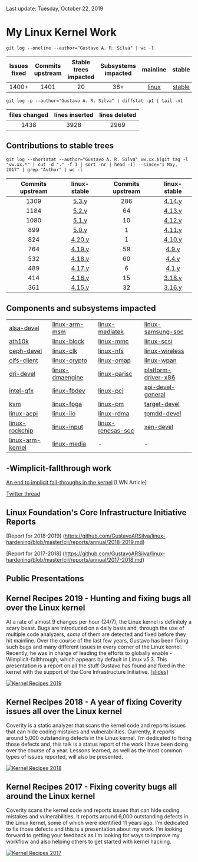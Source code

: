 Last update: Tuesday, October 22, 2019
# My Linux Kernel Work

`git log --oneline --author="Gustavo A. R. Silva" | wc -l`

| Issues fixed | Commits upstream | Stable trees impacted | Subsystems impacted | mainline | stable | next |
| :----------------: | :---------:| :-----: | :-----: | :------: | :----: | :-----: |
| 1400+ | 1401 | 20 | 38+ | [linux](https://git.kernel.org/pub/scm/linux/kernel/git/torvalds/linux.git/log/?qt=author&q=Gustavo+A.+R.+Silva)| [stable](https://git.kernel.org/pub/scm/linux/kernel/git/stable/linux-stable.git/log/?qt=author&q=Gustavo+A.+R.+Silva) | [next](https://git.kernel.org/pub/scm/linux/kernel/git/next/linux-next.git/log/?qt=author&q=Gustavo+A.+R.+Silva) |

`git log -p --author="Gustavo A. R. Silva" | diffstat -p1 | tail -n1`

| files changed | lines inserted | lines deleted |
| :------: | :------: | :------: |
| 1438 | 3928 | 2969 |

## Contributions to stable trees
`git log --shortstat --author="Gustavo A. R. Silva" vw.xx.$(git tag -l "vw.xx.*" | cut -d "." -f 3 | sort -nr | head -1) --since="1 May, 2017" | grep "Author" | wc -l`

| Commits upstream | linux-stable | Commits upstream | linux-stable |
| :------------: | :----------------: | :------------: | :----------------: |
| 1309 | [5.3.y](https://git.kernel.org/pub/scm/linux/kernel/git/stable/linux.git/log/?qt=author&q=Gustavo+A.+R.+Silva&h=linux-5.3.y) | 286 | [4.14.y](https://git.kernel.org/pub/scm/linux/kernel/git/stable/linux-stable.git/log/?qt=author&q=Gustavo+A.+R.+Silva&h=linux-4.14.y) |
| 1184 | [5.2.y](https://git.kernel.org/pub/scm/linux/kernel/git/stable/linux.git/log/?qt=author&q=Gustavo+A.+R.+Silva&h=linux-5.2.y) | 64 | [4.13.y](https://git.kernel.org/pub/scm/linux/kernel/git/stable/linux-stable.git/log/?qt=author&q=Gustavo+A.+R.+Silva&h=linux-4.13.y) |
| 1080 | [5.1.y](https://git.kernel.org/pub/scm/linux/kernel/git/stable/linux.git/log/?qt=author&q=Gustavo+A.+R.+Silva&h=linux-5.1.y) | 10 | [4.12.y](https://git.kernel.org/pub/scm/linux/kernel/git/stable/linux-stable.git/log/?qt=author&q=Gustavo+A.+R.+Silva&h=linux-4.12.y) |
| 899 | [5.0.y](https://git.kernel.org/pub/scm/linux/kernel/git/stable/linux.git/log/?qt=author&q=Gustavo+A.+R.+Silva&h=linux-5.0.y) | 1 | [4.11.y](https://git.kernel.org/pub/scm/linux/kernel/git/stable/linux-stable.git/log/?qt=author&q=Gustavo+A.+R.+Silva&h=linux-4.11.y) |
| 824 | [4.20.y](https://git.kernel.org/pub/scm/linux/kernel/git/stable/linux-stable.git/log/?qt=author&q=Gustavo+A.+R.+Silva&h=linux-4.20.y) | 1 | [4.10.y](https://git.kernel.org/pub/scm/linux/kernel/git/stable/linux-stable.git/log/?qt=author&q=Gustavo+A.+R.+Silva&h=linux-4.10.y) |
| 764 | [4.19.y](https://git.kernel.org/pub/scm/linux/kernel/git/stable/linux-stable.git/log/?qt=author&q=Gustavo+A.+R.+Silva&h=linux-4.19.y) | 59 | [4.9.y](https://git.kernel.org/pub/scm/linux/kernel/git/stable/linux-stable.git/log/?qt=author&q=Gustavo+A.+R.+Silva&h=linux-4.9.y) |
| 532 | [4.18.y](https://git.kernel.org/pub/scm/linux/kernel/git/stable/linux-stable.git/log/?qt=author&q=Gustavo+A.+R.+Silva&h=linux-4.18.y) | 60 | [4.4.y](https://git.kernel.org/pub/scm/linux/kernel/git/stable/linux-stable.git/log/?qt=author&q=Gustavo+A.+R.+Silva&h=linux-4.4.y) |
| 489 | [4.17.y](https://git.kernel.org/pub/scm/linux/kernel/git/stable/linux-stable.git/log/?qt=author&q=Gustavo+A.+R.+Silva&h=linux-4.17.y) | 6 | [4.1.y](https://git.kernel.org/pub/scm/linux/kernel/git/stable/linux-stable.git/log/?qt=author&q=Gustavo+A.+R.+Silva&h=linux-4.1.y) |
| 414 | [4.16.y](https://git.kernel.org/pub/scm/linux/kernel/git/stable/linux-stable.git/log/?qt=author&q=Gustavo+A.+R.+Silva&h=linux-4.16.y) | 15 | [3.18.y](https://git.kernel.org/pub/scm/linux/kernel/git/stable/linux-stable.git/log/?qt=author&q=Gustavo+A.+R.+Silva&h=linux-3.18.y) |
| 361 | [4.15.y](https://git.kernel.org/pub/scm/linux/kernel/git/stable/linux-stable.git/log/?qt=author&q=Gustavo+A.+R.+Silva&h=linux-4.15.y) | 32 | [3.16.y](https://git.kernel.org/pub/scm/linux/kernel/git/stable/linux-stable.git/log/?qt=author&q=Gustavo+A.+R.+Silva&h=linux-3.16.y) |



## Components and subsystems impacted

|   |   |   |   |
| -------------- | -------------- | -------------- | -------------- |
| [alsa-devel](https://patchwork.kernel.org/project/alsa-devel/list/?submitter=Gustavo+A.+R.+Silva&state=*&archive=both) | [linux-arm-msm](https://patchwork.kernel.org/project/linux-arm-msm/list/?submitter=Gustavo+A.+R.+Silva&state=*&archive=both) | [linux-mediatek](https://patchwork.kernel.org/project/linux-mediatek/list/?submitter=Gustavo+A.+R.+Silva&state=*&archive=both) | [linux-samsung-soc](https://patchwork.kernel.org/project/linux-renesas-soc/list/?submitter=Gustavo+A.+R.+Silva&state=*&archive=both) |
| [ath10k](https://patchwork.kernel.org/project/ath10k/list/?submitter=Gustavo+A.+R.+Silva&state=*&archive=both) | [linux-block](https://patchwork.kernel.org/project/linux-block/list/?submitter=Gustavo+A.+R.+Silva&state=*&archive=both) | [linux-mmc](https://patchwork.kernel.org/project/linux-mmc/list/?submitter=Gustavo+A.+R.+Silva&state=*&archive=both) | [linux-scsi](https://patchwork.kernel.org/project/linux-scsi/list/?submitter=Gustavo+A.+R.+Silva&state=*&archive=both) |
| [ceph-devel](https://patchwork.kernel.org/project/ceph-devel/list/?submitter=Gustavo+A.+R.+Silva&state=*&archive=both) | [linux-clk](https://patchwork.kernel.org/project/linux-clk/list/?submitter=Gustavo+A.+R.+Silva&state=*&archive=both) | [linux-nfs](https://patchwork.kernel.org/project/linux-nfs/list/?submitter=Gustavo+A.+R.+Silva&state=*&archive=both) | [linux-wireless](https://patchwork.kernel.org/project/linux-wireless/list/?submitter=Gustavo+A.+R.+Silva&state=3&archive=both) |
| [cifs-client](https://patchwork.kernel.org/project/cifs-client/list/?submitter=Gustavo+A.+R.+Silva&state=*&archive=both) | [linux-crypto](https://patchwork.kernel.org/project/linux-crypto/list/?submitter=Gustavo+A.+R.+Silva&state=*&archive=both) | [linux-omap](https://patchwork.kernel.org/project/linux-omap/list/?submitter=Gustavo+A.+R.+Silva&state=*&archive=both) | [linux-wpan](https://patchwork.kernel.org/project/linux-wpan/list/?submitter=Gustavo+A.+R.+Silva&state=*&archive=both) |
| [dri-devel](https://patchwork.kernel.org/project/dri-devel/list/?submitter=Gustavo+A.+R.+Silva&state=*&archive=both) | [linux-dmaengine](https://patchwork.kernel.org/project/linux-dmaengine/list/?submitter=Gustavo+A.+R.+Silva&state=*&archive=both) | [linux-parisc](https://patchwork.kernel.org/project/linux-parisc/list/?submitter=Gustavo+A.+R.+Silva&state=*&archive=both) | [platform-driver-x86](https://patchwork.kernel.org/project/platform-driver-x86/list/?submitter=Gustavo+A.+R.+Silva&state=*&archive=both) |
| [intel-gfx](https://patchwork.kernel.org/project/intel-gfx/list/?submitter=Gustavo+A.+R.+Silva&state=*&archive=both) | [linux-fbdev](https://patchwork.kernel.org/project/linux-fbdev/list/?submitter=Gustavo+A.+R.+Silva&state=*&archive=both) | [linux-pci](https://patchwork.kernel.org/project/linux-pci/list/?submitter=Gustavo+A.+R.+Silva&state=*&archive=both) | [spi-devel-general](https://patchwork.kernel.org/project/spi-devel-general/list/?submitter=Gustavo+A.+R.+Silva&state=*&archive=both) |
| [kvm](https://patchwork.kernel.org/project/kvm/list/?submitter=Gustavo+A.+R.+Silva&state=*&archive=both) | [linux-fpga](https://patchwork.kernel.org/project/linux-fpga/list/?submitter=Gustavo+A.+R.+Silva&state=*&archive=both) | [linux-pm](https://patchwork.kernel.org/project/linux-pm/list/?submitter=Gustavo+A.+R.+Silva&state=3&archive=both) | [target-devel](https://patchwork.kernel.org/project/target-devel/list/?submitter=Gustavo+A.+R.+Silva&state=*&archive=both) |
| [linux-acpi](https://patchwork.kernel.org/project/linux-acpi/list/?submitter=Gustavo+A.+R.+Silva&state=*&archive=both) | [linux-iio](https://patchwork.kernel.org/project/linux-iio/list/?submitter=Gustavo+A.+R.+Silva&state=*&archive=both) | [linux-rdma](https://patchwork.kernel.org/project/linux-rdma/list/?submitter=Gustavo+A.+R.+Silva&state=*&archive=both) | [tpmdd-devel](https://patchwork.kernel.org/project/tpmdd-devel/list/?submitter=Gustavo+A.+R.+Silva&state=*&archive=both) |
| [linux-rockchip](https://patchwork.kernel.org/project/linux-rockchip/list/?submitter=Gustavo+A.+R.+Silva&state=*&archive=both) | [linux-input](https://patchwork.kernel.org/project/linux-input/list/?submitter=Gustavo+A.+R.+Silva&state=*&archive=both) | [linux-renesas-soc](https://patchwork.kernel.org/project/linux-renesas-soc/list/?submitter=Gustavo+A.+R.+Silva&state=*&archive=both) | [xen-devel](https://patchwork.kernel.org/project/xen-devel/list/?submitter=Gustavo+A.+R.+Silva&state=*&archive=both) |
| [linux-arm-kernel](https://patchwork.kernel.org/project/linux-arm-kernel/list/?submitter=Gustavo+A.+R.+Silva&state=*&archive=both) | [linux-media](https://patchwork.kernel.org/project/linux-media/list/?submitter=Gustavo+A.+R.+Silva&state=*&archive=both) | - | - |



## -Wimplicit-fallthrough work

[An end to implicit fall-throughs in the kernel](https://lwn.net/Articles/794944/) [LWN Article]

[Twitter thread](https://twitter.com/embeddedgus/status/1155206150104801282?ref_src=twsrc%5Etfw%7Ctwcamp%5Etweetembed%7Ctwterm%5E1155206150104801282&ref_url=https%3A%2F%2Fpublish.twitter.com%2F%3Fquery%3Dhttps%253A%252F%252Ftwitter.com%252Fembeddedgus%252Fstatus%252F1155206150104801282%26widget%3DTweet)



## Linux Foundation's Core Infrastructure Initiative Reports

[Report for 2018-2019] (https://github.com/GustavoARSilva/linux-hardening/blob/master/cii/reports/annual/2018-2019.md)

[Report for 2017-2018] (https://github.com/GustavoARSilva/linux-hardening/blob/master/cii/reports/annual/2017-2018.md)



## Public Presentations

## Kernel Recipes 2019 - Hunting and fixing bugs all over the Linux kernel

At a rate of almost 9 changes per hour (24/7), the Linux kernel is definitely a scary beast. Bugs are introduced on a daily basis and, through the use of multiple code analyzers, *some* of them are detected and fixed before they hit mainline. Over the course of the last few years, Gustavo has been fixing such bugs and many different issues in every corner of the Linux kernel. Recently, he was in charge of leading the efforts to globally enable -Wimplicit-fallthrough; which appears by default in Linux v5.3. This presentation is a report on all the stuff Gustavo has found and fixed in the kernel with the support of the Core Infrastructure Initiative. [[slides]](https://embeddedor.com/slides/2019/kr/kr2019.pdf)

[![Kernel Recipes 2019](http://img.youtube.com/vi/9UQs1ca5Uwk/0.jpg)](http://www.youtube.com/watch?v=9UQs1ca5Uwk "Kernel Recipes 2019 - Hunting and fixing bugs all over the Linux kernel")



## Kernel Recipes 2018 - A year of fixing Coverity issues all over the Linux kernel

Coverity is a static analyzer that scans the kernel code and reports issues that can hide coding mistakes and vulnerabilities. Currently, it reports around 5,000 outstanding defects in the Linux kernel. I’m dedicated to fixing those defects and, this talk is a status report of the work I have been doing over the course of a year. Lessons learned, as well as the most common types of issues reported, will also be presented.

[![Kernel Recipes 2018](http://img.youtube.com/vi/qj1Yjc_dK6s/0.jpg)](http://www.youtube.com/watch?v=qj1Yjc_dK6s "A year of fixing Coverity issues all over the Linux kernel - Gustavo A. R. Silva")



## Kernel Recipes 2017 - Fixing coverity bugs all around the Linux kernel

Coverity scans the kernel code and reports issues that can hide coding mistakes and vulnerabilities. It reports around 6,000 outstanding defects in the Linux kernel, some of which were identified 11 years ago. I’m dedicated to fix those defects and this is a presentation about my work. I’m looking forward to getting your feedback as I’m looking for ways to improve my workflow and also helping others to get started with kernel hacking.

[![Kernel Recipes 2017](http://img.youtube.com/vi/y0__yxM0New/0.jpg)](http://www.youtube.com/watch?v=y0__yxM0New "Fixing coverity bugs all over the Linux kernel - Gustavo A. R. Silva")
